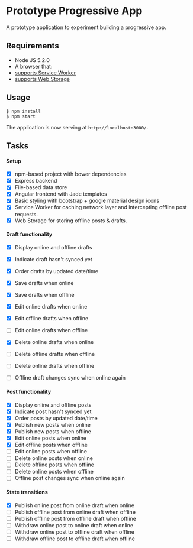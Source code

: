 # Prototype Progressive App

A prototype application to experiment building a progressive app.

## Requirements

 * Node JS 5.2.0
 * A browser that:
  * [supports Service Worker](http://caniuse.com/#feat=serviceworkers)
  * [supports Web Storage](http://caniuse.com/#feat=namevalue-storage)

## Usage

```ShellSession
$ npm install
$ npm start
```

The application is now serving at `http://localhost:3000/`.

## Tasks

#### Setup

  - [x] npm-based project with bower dependencies
  - [x] Express backend
  - [x] File-based data store
  - [x] Angular frontend with Jade templates
  - [x] Basic styling with bootstrap + google material design icons
  - [x] Service Worker for caching network layer and intercepting offline post requests.
  - [x] Web Storage for storing offline posts & drafts.

#### Draft functionality

  - [x] Display online and offline drafts
  - [x] Indicate draft hasn't synced yet
  - [x] Order drafts by updated date/time
  - [x] Save drafts when online
  - [x] Save drafts when offline
  - [x] Edit online drafts when online
  - [x] Edit offline drafts when offline
  - [ ] Edit online drafts when offline
  - [x] Delete online drafts when online
  - [ ] Delete offline drafts when offline
  - [ ] Delete online drafts when offline
  - [ ] Offline draft changes sync when online again


#### Post functionality

  - [x] Display online and offline posts
  - [x] Indicate post hasn't synced yet
  - [x] Order posts by updated date/time
  - [x] Publish new posts when online
  - [x] Publish new posts when offline
  - [x] Edit online posts when online
  - [x] Edit offline posts when offline
  - [ ] Edit online posts when offline
  - [ ] Delete online posts when online
  - [ ] Delete offline posts when offline
  - [ ] Delete online posts when offline
  - [ ] Offline post changes sync when online again

#### State transitions

  - [x] Publish online post from online draft when online
  - [ ] Publish offline post from online draft when offline
  - [ ] Publish offline post from offline draft when offline
  - [ ] Withdraw online post to online draft when online
  - [ ] Withdraw online post to offline draft when offline
  - [ ] Withdraw offline post to offline draft when offline
